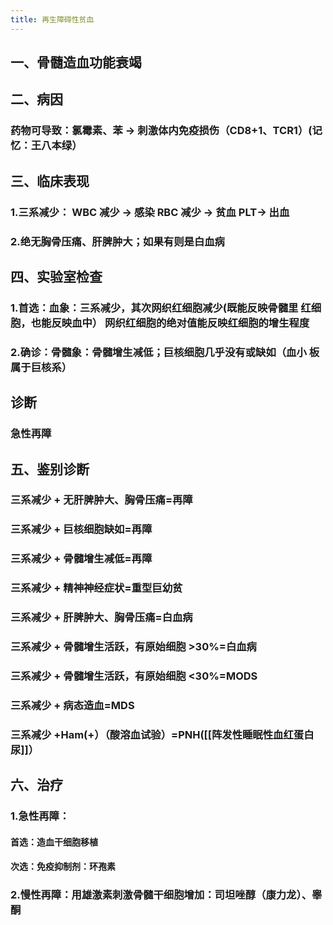 ```yaml
---
title: 再生障碍性贫血
---
```


## 一、骨髓造血功能衰竭

## 二、病因 
### 药物可导致：氯霉素、苯 → 刺激体内免疫损伤（CD8+1、TCR1）(记 忆：王八本绿）

## 三、临床表现 
### 1.三系减少： WBC 减少 → 感染 RBC 减少 → 贫血 PLT→ 出血 

### 2.绝无胸骨压痛、肝脾肿大；如果有则是白血病

## 四、实验室检查
### 1.首选：血象：三系减少，其次**网织红细胞减少**(既能反映骨髓里 红细胞，也能反映血中） 网织红细胞的绝对值能反映红细胞的增生程度

### 2.确诊：骨髓象：骨髓增生减低；巨核细胞几乎没有或缺如（血小 板属于巨核系）

## 诊断
### 急性再障

## 五、鉴别诊断
### 三系减少 + 无肝脾肿大、胸骨压痛=再障

### 三系减少 + 巨核细胞缺如=再障

### 三系减少 + 骨髓增生减低=再障

### 三系减少 + 精神神经症状=重型巨幼贫

### 三系减少 + 肝脾肿大、胸骨压痛=白血病

### 三系减少 + 骨髓增生活跃，有原始细胞 >30%=白血病

### 三系减少 + 骨髓增生活跃，有**原始细胞 <30%**=MODS

### 三系减少 + 病态造血=MDS

### 三系减少 +Ham(+）（酸溶血试验）=PNH([[阵发性睡眠性血红蛋白尿]]）

## 六、治疗
### 1.急性再障：
#### 首选：造血干细胞移植

#### 次选：免疫抑制剂：环孢素

### 2.慢性再障：用雄激素刺激骨髓干细胞增加：司坦唑醇（康力龙）、睾酮

